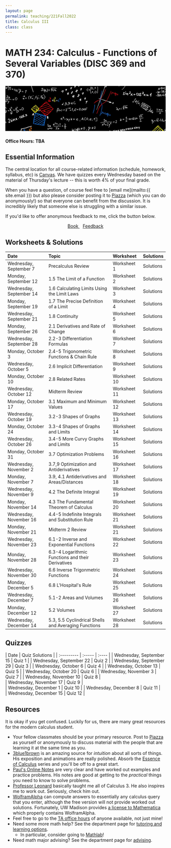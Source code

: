 ```yaml
---
layout: page
permalink: teaching/221Fall2022
title: Calculus III
class: class
---
```


# MATH 234: Calculus - Functions of Several Variables  (DISC 369 and 370)
![fire calculus picture](/images/projects/calculus1.jpg)

#### **Office Hours:**  TBA

## Essential Information

The central location for all course-related information (schedule, homework, syllabus, etc) is [Canvas](https://canvas.wisc.edu/courses/261730). We have quizzes every Wednesday based on the material of Thursday's lecture -- this is worth 4% of your final grade.

When you have a question, of course feel free to [email me](mailto:{{ site.email }}) but also please consider posting it to [Piazza](https://piazza.com/class/kt4qkk7ybq74jg) (which you can do anonymously!) so that everyone can benefit from the discussion. It is incredibly likely that someone else is struggling with a similar issue. 

If you'd like to offer anonymous feedback to me, click the button below.

<div class="button-container" style="text-align: center">
    <a href="https://www.cengage.com/c/calculus-8e-stewart/9781285740621PF/" class="button" style="margin:5px">
    <i class="fas fa-book" aria-hidden="true"></i>
    Book
    </a>
    <a href="https://forms.gle/vWJiy4654gcWQoDA8" class="button" style="margin:5px">
    <i class="fas fa-comment" aria-hidden="true"></i>
    Feedback
    </a>
</div>


## Worksheets & Solutions

| Date | Topic | Worksheet |  Solutions |
| :--------- | :---------  | :-----  | :---- |
| Wednesday, September 7   | Precalculus Review | Worksheet 1 | Solutions | 
| Monday, September 12 | 1.5 The Limit of a Function | Worksheet 2 | Solutions  | 
| Wednesday, September 14 | 1.6 Calculating Limits Using the Limit Laws | Worksheet 3 | Solutions  | 
| Monday, September 19 | 1.7 The Precise Definition of a Limit | Worksheet 4 | Solutions  | 
| Wednesday, September 21 | 1.8 Continuity | Worksheet 5 | Solutions  |
| Monday, September 26| 2.1 Derivatives and Rate of Change | Worksheet 6 | Solutions | 
| Wednesday, September 28 | 2.2-3 Differentiation Formulas | Worksheet 7 | Solutions |
| Monday, October 3 | 2.4-5 Trigonometric Functions & Chain Rule | Worksheet 8 | Solutions |
| Wednesday, October 5 | 2.6 Implicit Differentiation | Worksheet 9 | Solutions |
| Monday, October 10 | 2.8 Related Rates| Worksheet 10 | Solutions|
| Wednesday, October 12 | Midterm Review | Worksheet 11 | Solutions |
| Monday, October 17 | 3.1 Maximum and Minimum Values | Worksheet 12 | Solutions |
| Wednesday, October 19 | 3.2-3 Shapes of Graphs | Worksheet 13 | Solutions |
| Monday, October 24 | 3.3-4 Shapes of Graphs and Limits  | Worksheet 14 | Solutions |
| Wednesday, October 26 | 3.4-5 More Curvy Graphs and Limits  | Worksheet 15 | Solutions |
| Monday, October 31 | 3.7 Optimization Problems | Worksheet 16 | Solutions |
| Wednesday, November 2 | 3.7,9 Optimization and Antiderivatives  | Worksheet 17 | Solutions |
| Monday, November 7 | 3.9, 4.1 Antiderivatives and Areas/Distances | Worksheet 18 | Solutions |
| Wednesday, November 9 | 4.2 The Definite Integral | Worksheet 19 | Solutions |
| Monday, November 14 | 4.3 The Fundamental Theorem of Calculus | Worksheet 20 | Solutions |
| Wednesday, November 16 | 4.4-5 Indefinite Integrals and Substitution Rule  | Worksheet 21 | Solutions |
| Monday, November 21 | Midterm 2 Review | Worksheet 21 | Solutions |
| Wednesday, November 23 | 6.1-2 Inverse and Exponential Functions | Worksheet 22 | Solutions |
| Monday, November 28 | 6.3-4 Logarithmic Functions and their Derivatives | Worksheet 23 | Solutions |
| Wednesday, November 30 | 6.6 Inverse Trigonmetric Functions | Worksheet 24 | Solutions |
| Monday, December 5 | 6.8 L'Hospital's Rule  | Worksheet 25 | Solutions |
| Wednesday, December 7 | 5.1-2 Areas and Volumes | Worksheet 26 | Solutions |
| Monday, December 12 | 5.2 Volumes | Worksheet 27 | Solutions |
| Wednesday, December 14 | 5.3, 5.5 Cyclindrical Shells and Averaging Functions | Worksheet 28 | Solutions |


## Quizzes

| Date | Quiz Solutions |
| :--------- | :-----  | :---- |
| Wednesday, September 15 | Quiz 1 |
| Wednesday, September 22 |  Quiz 2  |
| Wednesday, September 29 | Quiz 3 |
| Wednesday, October 6 |  Quiz 4 |
| Wednesday, October 13  | Quiz 5 |
| Wednesday, October 20 |  Quiz 6 |
| Wednesday, November 3 |  Quiz 7 |
| Wednesday, November 10 |  Quiz 8 |  
| Wednesday, November 17 |  Quiz 9 |  
| Wednesday, December 1 |  Quiz 10  | 
| Wednesday, December 8 |  Quiz 11 |  
| Wednesday, December 15 |  Quiz 12 | 



## Resources

It is okay if you get confused. Luckily for us, there are many great resources for the modern calculus student. 

- Your fellow classmates should be your primary resource. Post to [Piazza](https://piazza.com/class/kt4qkk7ybq74jg) as yourself or anonymously to discuss material with the people that are learning it at the same time as you.
- [3blue1brown](https://www.youtube.com/channel/UCYO_jab_esuFRV4b17AJtAw) is an amazing source for *intuition* about all sorts of things. His exposition and animations are really polished. Absorb the [Essence of Calculus](https://www.youtube.com/watch?v=WUvTyaaNkzM&list=PLZHQObOWTQDMsr9K-rj53DwVRMYO3t5Yr) series and you'll be off to a great start.
- [Paul's Online Notes](https://tutorial.math.lamar.edu/classes/calci/calci.aspx) are very clear and have worked out examples and practice problems. His notes are good at getting to the *practical* things you need to know to solve problems.
- [Professor Leonard](https://www.youtube.com/channel/UCoHhuummRZaIVX7bD4t2czg) basically taught me all of Calculus 3. He also inspires me to work out. Seriously, check him out.
- [WolframAlpha](https://www.wolframalpha.com/) can compute answers to essentially any calculus query that you enter, although the free version will not provide worked out solutions. Fortunately, UW Madison provides [a license to Mathematica](https://software.wisc.edu/cgi-bin/ssl/csl_download.cgi) which properly contains WolframAlpha.
- Feel free to go to the [TA office hours](https://canvas.wisc.edu/courses/212363/pages/office-hours?module_item_id=2833122) of anyone available, not just mine!
- Need some more math help? See the department page for [tutoring and learning options](https://math.wisc.edu/undergraduate/mlc/).
  - In particular, consider going to [Mathlab](https://www.math.wisc.edu/undergraduate/mathlab)!
- Need math major advising? See the department page for [advising](https://www.math.wisc.edu/undergraduate/advising).